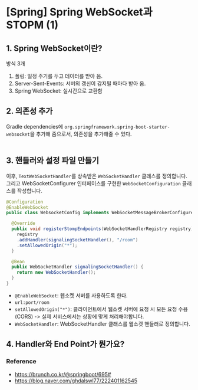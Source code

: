 # [Spring] Spring WebSocket과 STOPM (1)
## 1. Spring WebSocket이란?
방식 3개
1. 폴링: 일정 주기를 두고 데이터를 받아 옴.
2. Server-Sent-Events: 서버의 갱신이 감지될 때마다 받아 옴.
3. Spring WebSocket: 실시간으로 교환함

## 2. 의존성 추가
Gradle dependencies에 `org.springframework.spring-boot-starter-websocket`을 추가해 줌으로서, 의존성을 추가해줄 수 있다. <br> <br>

## 3. 핸들러와 설정 파일 만들기
이후, `TextWebSocketHandler`를 상속받은 `WebSocketHandler` 클래스를 정의합니다. 그리고 WebSocketConfigurer 인터페이스를 구현한 `WebSocketConfiguration` 클래스를 작성합니다.

```java
@Configuration
@EnableWebSocket
public class WebsocketConfig implements WebSocketMessageBrokerConfigurer {

  @Override
  public void registerStompEndpoints(WebSocketHandlerRegistry registry) {
    registry
    .addHandler(signalingSocketHandler(), "/room")
    .setAllowedOrigin("*");
  }

  @Bean
  public WebSocketHandler signalingSocketHandler() {
    return new WebSocketHandler();
  }
}
```
- `@EnableWebSocket`: 웹소켓 서버를 사용하도록 한다.
- `url:port/room`
- `setAllowedOrigin("*")`: 클라이언트에서 웹소켓 서버에 요청 시 모든 요청 수용 (CORS) -> 실제 서비스에서는 상황에 맞게 처리해야합니다.
- `WebSocketHandler`: WebSocketHandler 클래스를 웹소켓 핸들러로 정의합니다.


## 4. Handler와 End Point가 뭔가요?




### Reference
- https://brunch.co.kr/@springboot/695#
- https://blog.naver.com/ghdalswl77/222401162545
